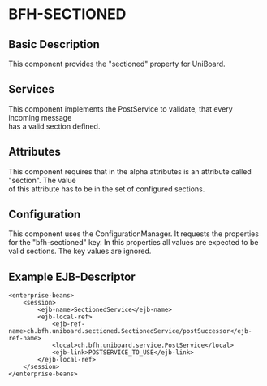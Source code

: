 # BFH-SECTIONED

## Basic Description

This component provides the "sectioned" property for UniBoard.

## Services

This component implements the PostService to validate, that every incoming message  
has a valid section defined.

## Attributes

This component requires that in the alpha attributes is an attribute called "section". The value  
of this attribute has to be in the set of configured sections.

## Configuration

This component uses the ConfigurationManager. It requests the properties for the "bfh-sectioned" key.
In this properties all values are expected to be valid sections. The key values are ignored.

## Example EJB-Descriptor

	<enterprise-beans>
		<session>
			<ejb-name>SectionedService</ejb-name>
			<ejb-local-ref>
				<ejb-ref-name>ch.bfh.uniboard.sectioned.SectionedService/postSuccessor</ejb-ref-name>
				<local>ch.bfh.uniboard.service.PostService</local>
				<ejb-link>POSTSERVICE_TO_USE</ejb-link>
			</ejb-local-ref>
		</session>
	</enterprise-beans>